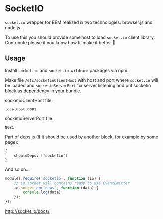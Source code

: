# SocketIO

`socket.io` wrapper for BEM realized in two technologies: browser.js and node.js.

To use this you should provide some host to load `socket.io` client library. Contribute please if you know how to make it better :palm_tree:

## Usage

Install `socket.io` and `socket.io-wildcard` packages via npm.

Make file `/etc/socketioClientHost` with host and port where `socket.io` will be loaded and `socketioServerPort` for server listening and put socketio block as dependency in your bundle.

socketioClientHost file:
```
localhost:8081
```

socketioServerPort file:
```
8081
```

Part of deps.js (if it should be used by another block, for example by some page):
```
{
    shouldDeps: ['socketio']
}
```

And so on...

```js
modules.require('socketio', function (io) {
    // io.socket will contains ready to use EventEmitter
    io.socket.on('news', function (data) {
        console.log(data);
    });
});
```

http://socket.io/docs/
